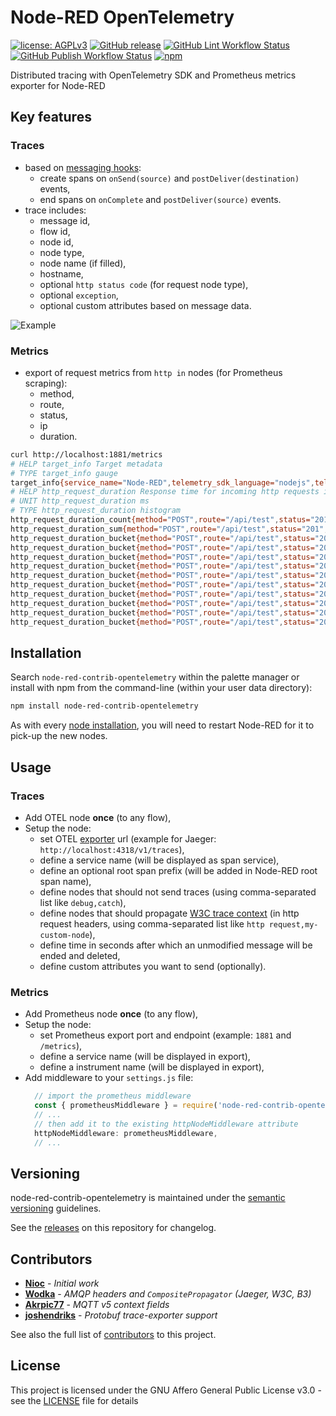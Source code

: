 # Node-RED OpenTelemetry

[![license: AGPLv3](https://img.shields.io/badge/license-AGPLv3-blue.svg)](https://www.gnu.org/licenses/agpl-3.0)
[![GitHub release](https://img.shields.io/github/release/nioc/node-red-contrib-opentelemetry.svg)](https://github.com/nioc/node-red-contrib-opentelemetry/releases/latest)
[![GitHub Lint Workflow Status](https://img.shields.io/github/actions/workflow/status/nioc/node-red-contrib-opentelemetry/commit.yml?label=lint)](https://github.com/nioc/node-red-contrib-opentelemetry/actions/workflows/commit.yml)
[![GitHub Publish Workflow Status](https://img.shields.io/github/actions/workflow/status/nioc/node-red-contrib-opentelemetry/publish.yml?label=publish)](https://github.com/nioc/node-red-contrib-opentelemetry/actions/workflows/publish.yml)
[![npm](https://img.shields.io/npm/dt/node-red-contrib-opentelemetry)](https://www.npmjs.com/package/node-red-contrib-opentelemetry)

Distributed tracing with OpenTelemetry SDK and Prometheus metrics exporter for Node-RED

## Key features

### Traces

- based on [messaging hooks](https://nodered.org/docs/api/hooks/messaging):
  - create spans on `onSend(source)` and `postDeliver(destination)` events,
  - end spans on `onComplete` and `postDeliver(source)` events.
- trace includes:
  - message id,
  - flow id,
  - node id,
  - node type,
  - node name (if filled),
  - hostname,
  - optional `http status code` (for request node type),
  - optional `exception`,
  - optional custom attributes based on message data.

![Example](https://raw.githubusercontent.com/nioc/node-red-contrib-opentelemetry/master/docs/Screenshot_01.png "Example")

### Metrics

- export of request metrics from `http in` nodes (for Prometheus scraping):
  - method,
  - route,
  - status,
  - ip
  - duration.

``` bash
curl http://localhost:1881/metrics
# HELP target_info Target metadata
# TYPE target_info gauge
target_info{service_name="Node-RED",telemetry_sdk_language="nodejs",telemetry_sdk_name="opentelemetry",telemetry_sdk_version="1.30.0"} 1
# HELP http_request_duration Response time for incoming http requests in milliseconds
# UNIT http_request_duration ms
# TYPE http_request_duration histogram
http_request_duration_count{method="POST",route="/api/test",status="201",ip="127.0.0.1"} 5
http_request_duration_sum{method="POST",route="/api/test",status="201",ip="127.0.0.1"} 620
http_request_duration_bucket{method="POST",route="/api/test",status="201",ip="127.0.0.1",le="0"} 0
http_request_duration_bucket{method="POST",route="/api/test",status="201",ip="127.0.0.1",le="25"} 0
http_request_duration_bucket{method="POST",route="/api/test",status="201",ip="127.0.0.1",le="50"} 4
http_request_duration_bucket{method="POST",route="/api/test",status="201",ip="127.0.0.1",le="75"} 4
http_request_duration_bucket{method="POST",route="/api/test",status="201",ip="127.0.0.1",le="100"} 4
http_request_duration_bucket{method="POST",route="/api/test",status="201",ip="127.0.0.1",le="250"} 4
http_request_duration_bucket{method="POST",route="/api/test",status="201",ip="127.0.0.1",le="500"} 4
http_request_duration_bucket{method="POST",route="/api/test",status="201",ip="127.0.0.1",le="1000"} 5
http_request_duration_bucket{method="POST",route="/api/test",status="201",ip="127.0.0.1",le="2000"} 5
http_request_duration_bucket{method="POST",route="/api/test",status="201",ip="127.0.0.1",le="+Inf"} 5
```

## Installation

Search `node-red-contrib-opentelemetry` within the palette manager or install with npm from the command-line (within your user data directory):
``` bash
npm install node-red-contrib-opentelemetry
```

As with every [node installation](https://nodered.org/docs/user-guide/runtime/adding-nodes), you will need to restart Node-RED for it to pick-up the new nodes.

## Usage

### Traces

- Add OTEL node **once** (to any flow),
- Setup the node:
  - set OTEL [exporter](https://opentelemetry.io/docs/instrumentation/js/exporters/) url (example for Jaeger: `http://localhost:4318/v1/traces`),
  - define a service name (will be displayed as span service),
  - define an optional root span prefix (will be added in Node-RED root span name),
  - define nodes that should not send traces (using comma-separated list like `debug,catch`),
  - define nodes that should propagate [W3C trace context](https://www.w3.org/TR/trace-context/#design-overview) (in http request headers, using comma-separated list like `http request,my-custom-node`),
  - define time in seconds after which an unmodified message will be ended and deleted,
  - define custom attributes you want to send (optionally).

### Metrics

- Add Prometheus node **once** (to any flow),
- Setup the node:
  - set Prometheus export port and endpoint (example: `1881` and `/metrics`),
  - define a service name (will be displayed in export),
  - define a instrument name (will be displayed in export),
- Add middleware to your `settings.js` file:
  ``` js
    // import the prometheus middleware
    const { prometheusMiddleware } = require('node-red-contrib-opentelemetry/lib/prometheus-exporter.js')
    // ...
    // then add it to the existing httpNodeMiddleware attribute
    httpNodeMiddleware: prometheusMiddleware,
    // ...
  ```

## Versioning

node-red-contrib-opentelemetry is maintained under the [semantic versioning](https://semver.org/) guidelines.

See the [releases](https://github.com/nioc/node-red-contrib-opentelemetry/releases) on this repository for changelog.

## Contributors

- **[Nioc](https://github.com/nioc/)** - _Initial work_
- **[Wodka](https://github.com/wodka/)** - _AMQP headers and `CompositePropagator` (Jaeger, W3C, B3)_
- **[Akrpic77](https://github.com/akrpic77/)** - _MQTT v5 context fields_
- **[joshendriks](https://github.com/joshendriks/)** - _Protobuf trace-exporter support_

See also the full list of [contributors](https://github.com/nioc/node-red-contrib-opentelemetry/graphs/contributors) to this project.

## License

This project is licensed under the GNU Affero General Public License v3.0 - see the [LICENSE](LICENSE.md) file for details
